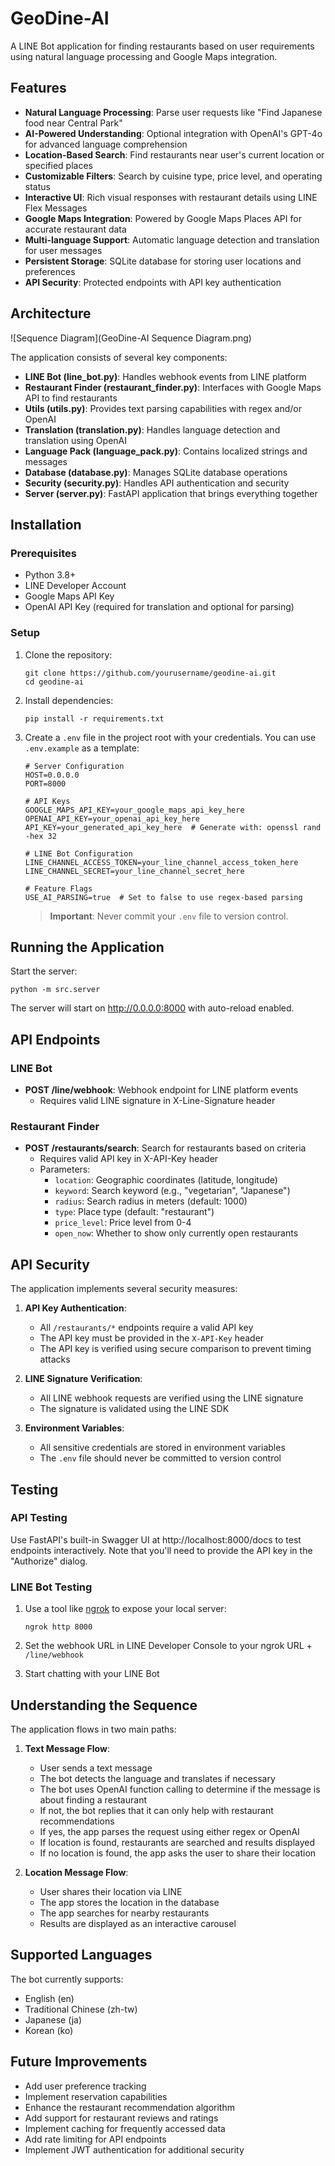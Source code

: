 # GeoDine-AI

A LINE Bot application for finding restaurants based on user requirements using natural language processing and Google Maps integration.

## Features

- **Natural Language Processing**: Parse user requests like "Find Japanese food near Central Park"
- **AI-Powered Understanding**: Optional integration with OpenAI's GPT-4o for advanced language comprehension
- **Location-Based Search**: Find restaurants near user's current location or specified places
- **Customizable Filters**: Search by cuisine type, price level, and operating status
- **Interactive UI**: Rich visual responses with restaurant details using LINE Flex Messages
- **Google Maps Integration**: Powered by Google Maps Places API for accurate restaurant data
- **Multi-language Support**: Automatic language detection and translation for user messages
- **Persistent Storage**: SQLite database for storing user locations and preferences
- **API Security**: Protected endpoints with API key authentication

## Architecture

![Sequence Diagram](GeoDine-AI Sequence Diagram.png)

The application consists of several key components:

- **LINE Bot (line_bot.py)**: Handles webhook events from LINE platform
- **Restaurant Finder (restaurant_finder.py)**: Interfaces with Google Maps API to find restaurants
- **Utils (utils.py)**: Provides text parsing capabilities with regex and/or OpenAI
- **Translation (translation.py)**: Handles language detection and translation using OpenAI
- **Language Pack (language_pack.py)**: Contains localized strings and messages
- **Database (database.py)**: Manages SQLite database operations
- **Security (security.py)**: Handles API authentication and security
- **Server (server.py)**: FastAPI application that brings everything together

## Installation

### Prerequisites

- Python 3.8+
- LINE Developer Account
- Google Maps API Key
- OpenAI API Key (required for translation and optional for parsing)

### Setup

1. Clone the repository:
   ```
   git clone https://github.com/yourusername/geodine-ai.git
   cd geodine-ai
   ```

2. Install dependencies:
   ```
   pip install -r requirements.txt
   ```

3. Create a `.env` file in the project root with your credentials. You can use `.env.example` as a template:
   ```
   # Server Configuration
   HOST=0.0.0.0
   PORT=8000

   # API Keys
   GOOGLE_MAPS_API_KEY=your_google_maps_api_key_here
   OPENAI_API_KEY=your_openai_api_key_here
   API_KEY=your_generated_api_key_here  # Generate with: openssl rand -hex 32

   # LINE Bot Configuration
   LINE_CHANNEL_ACCESS_TOKEN=your_line_channel_access_token_here
   LINE_CHANNEL_SECRET=your_line_channel_secret_here

   # Feature Flags
   USE_AI_PARSING=true  # Set to false to use regex-based parsing
   ```

   > **Important**: Never commit your `.env` file to version control.

## Running the Application

Start the server:
```
python -m src.server
```

The server will start on http://0.0.0.0:8000 with auto-reload enabled.

## API Endpoints

### LINE Bot

- **POST /line/webhook**: Webhook endpoint for LINE platform events
  - Requires valid LINE signature in X-Line-Signature header

### Restaurant Finder

- **POST /restaurants/search**: Search for restaurants based on criteria
  - Requires valid API key in X-API-Key header
  - Parameters:
    - `location`: Geographic coordinates (latitude, longitude)
    - `keyword`: Search keyword (e.g., "vegetarian", "Japanese")
    - `radius`: Search radius in meters (default: 1000)
    - `type`: Place type (default: "restaurant")
    - `price_level`: Price level from 0-4
    - `open_now`: Whether to show only currently open restaurants

## API Security

The application implements several security measures:

1. **API Key Authentication**:
   - All `/restaurants/*` endpoints require a valid API key
   - The API key must be provided in the `X-API-Key` header
   - The API key is verified using secure comparison to prevent timing attacks

2. **LINE Signature Verification**:
   - All LINE webhook requests are verified using the LINE signature
   - The signature is validated using the LINE SDK

3. **Environment Variables**:
   - All sensitive credentials are stored in environment variables
   - The `.env` file should never be committed to version control

## Testing

### API Testing

Use FastAPI's built-in Swagger UI at http://localhost:8000/docs to test endpoints interactively.
Note that you'll need to provide the API key in the "Authorize" dialog.

### LINE Bot Testing

1. Use a tool like [ngrok](https://ngrok.com/) to expose your local server:
   ```
   ngrok http 8000
   ```

2. Set the webhook URL in LINE Developer Console to your ngrok URL + `/line/webhook`

3. Start chatting with your LINE Bot

## Understanding the Sequence

The application flows in two main paths:

1. **Text Message Flow**: 
   - User sends a text message
   - The bot detects the language and translates if necessary
   - The bot uses OpenAI function calling to determine if the message is about finding a restaurant
   - If not, the bot replies that it can only help with restaurant recommendations
   - If yes, the app parses the request using either regex or OpenAI
   - If location is found, restaurants are searched and results displayed
   - If no location is found, the app asks the user to share their location

2. **Location Message Flow**:
   - User shares their location via LINE
   - The app stores the location in the database
   - The app searches for nearby restaurants
   - Results are displayed as an interactive carousel

## Supported Languages

The bot currently supports:
- English (en)
- Traditional Chinese (zh-tw)
- Japanese (ja)
- Korean (ko)

## Future Improvements

- Add user preference tracking
- Implement reservation capabilities
- Enhance the restaurant recommendation algorithm
- Add support for restaurant reviews and ratings
- Implement caching for frequently accessed data
- Add rate limiting for API endpoints
- Implement JWT authentication for additional security 